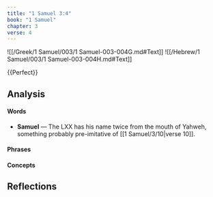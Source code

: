 ```yaml
---
title: "1 Samuel 3:4"
book: "1 Samuel"
chapter: 3
verse: 4
---
```

![[/Greek/1 Samuel/003/1 Samuel-003-004G.md#Text]]
![[/Hebrew/1 Samuel/003/1 Samuel-003-004H.md#Text]]

{{Perfect}}

## Analysis

#### Words
- **Samuel** — The LXX has his name twice from the mouth of Yahweh, something probably pre-imitative of [[1 Samuel/3/10|verse 10]].

#### Phrases

#### Concepts

## Reflections
